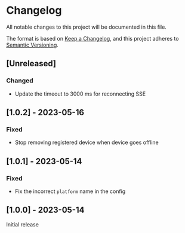 # Changelog

All notable changes to this project will be documented in this file.

The format is based on [Keep a Changelog](https://keepachangelog.com/en/1.0.0/),
and this project adheres to [Semantic Versioning](https://semver.org/spec/v2.0.0.html).

## [Unreleased]

### Changed

- Update the timeout to 3000 ms for reconnecting SSE

## [1.0.2] - 2023-05-16

### Fixed

- Stop removing registered device when device goes offline

## [1.0.1] - 2023-05-14

### Fixed

- Fix the incorrect `platform` name in the config


## [1.0.0] - 2023-05-14

Initial release

